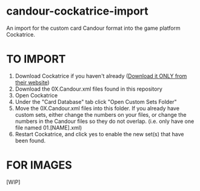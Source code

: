 # candour-cockatrice-import
An import for the custom card Candour format into the game platform Cockatrice.

# TO IMPORT
1. Download Cockatrice if you haven't already ([Download it ONLY from their website](https://cockatrice.github.io/))
2. Download the 0X.Candour.xml files found in this repository
3. Open Cockatrice
4. Under the "Card Database" tab click "Open Custom Sets Folder"
5. Move the 0X.Candour.xml files into this folder. If you already have custom sets, either change the numbers on your files, or change the numbers in the Candour files so they do not overlap. (i.e. only have one file named 01.[NAME].xml)
6. Restart Cockatrice, and click yes to enable the new set(s) that have been found.

# FOR IMAGES
[WIP]
